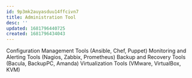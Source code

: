 ```yaml
---
id: 9p3mk2auyasduu14ffcivn7
title: Administration Tool
desc: ''
updated: 1681796440725
created: 1681796434043
---
```

Configuration Management Tools (Ansible, Chef, Puppet)
Monitoring and Alerting Tools (Nagios, Zabbix, Prometheus)
Backup and Recovery Tools (Bacula, BackupPC, Amanda)
Virtualization Tools (VMware, VirtualBox, KVM)